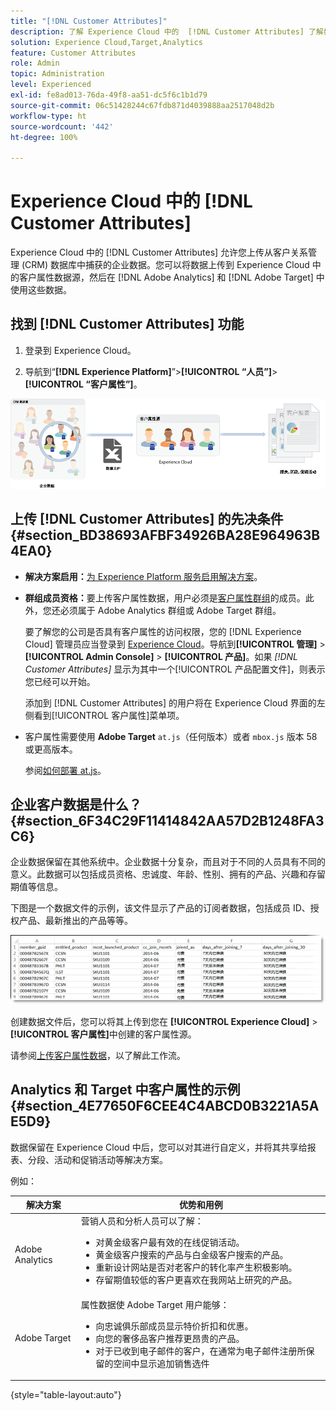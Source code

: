 ```yaml
---
title: "[!DNL Customer Attributes]"
description: 了解 Experience Cloud 中的  [!DNL Customer Attributes] 了解如何上传客户属性数据，以便在 Adobe Analytics 和 Adobe Target 中使用。
solution: Experience Cloud,Target,Analytics
feature: Customer Attributes
role: Admin
topic: Administration
level: Experienced
exl-id: fe8ad013-76da-49f8-aa51-dc5f6c1b1d79
source-git-commit: 06c51428244c67fdb871d4039888aa2517048d2b
workflow-type: ht
source-wordcount: '442'
ht-degree: 100%

---
```


# Experience Cloud 中的 [!DNL Customer Attributes]

Experience Cloud 中的 [!DNL Customer Attributes] 允许您上传从客户关系管理 (CRM) 数据库中捕获的企业数据。您可以将数据上传到 Experience Cloud 中的客户属性数据源，然后在 [!DNL Adobe Analytics] 和 [!DNL Adobe Target] 中使用这些数据。

## 找到 [!DNL Customer Attributes] 功能

1. 登录到 Experience Cloud。

1. 导航到“**[!DNL Experience Platform]**”>**[!UICONTROL “人员”]**>**[!UICONTROL “客户属性”]**。

![客户属性概述](assets/custom_reports.png)

## 上传 [!DNL Customer Attributes] 的先决条件 {#section_BD38693AFBF34926BA28E964963B4EA0}

* **解决方案启用：**[为 Experience Platform 服务启用解决方案](core-services.md#concept_07ED1D5C64234E77976E6D572E78FB9C)。

* **群组成员资格：**&#x200B;要上传客户属性数据，用户必须是[客户属性群组](admin-getting-started.md#task_3295A85536BF48899A1AB40D207E77E9)的成员。此外，您还必须属于 Adobe Analytics 群组或 Adobe Target 群组。

  要了解您的公司是否具有客户属性的访问权限，您的 [!DNL Experience Cloud] 管理员应当登录到 [Experience Cloud](https://experience.adobe.com)。导航到&#x200B;**[!UICONTROL 管理]** > **[!UICONTROL Admin Console]** > **[!UICONTROL 产品]**。如果 *[!DNL Customer Attributes]* 显示为其中一个[!UICONTROL 产品配置文件]，则表示您已经可以开始。

  添加到 [!DNL Customer Attributes] 的用户将在 Experience Cloud 界面的左侧看到[!UICONTROL 客户属性]菜单项。

* 客户属性需要使用 **Adobe Target** `at.js`（任何版本）或者 `mbox.js` 版本 58 或更高版本。

  参阅[如何部署 at.js](https://experienceleague.adobe.com/docs/target-dev/developer/client-side/overview.html?lang=zh-hans)。

## 企业客户数据是什么？ {#section_6F34C29F11414842AA57D2B1248FA3C6}

企业数据保留在其他系统中。企业数据十分复杂，而且对于不同的人员具有不同的意义。此数据可以包括成员资格、忠诚度、年龄、性别、拥有的产品、兴趣和存留期值等信息。

下图是一个数据文件的示例，该文件显示了产品的订阅者数据，包括成员 ID、授权产品、最新推出的产品等等。

![企业客户数据是什么？](assets/01_crs_usecase.png)

创建数据文件后，您可以将其上传到您在 **[!UICONTROL Experience Cloud]** > **[!UICONTROL 客户属性]**&#x200B;中创建的客户属性源。

请参阅[上传客户属性数据](t-crs-usecase.md#task_BCC327B2A0EF4A1BBB2934013AB92B78)，以了解此工作流。

## Analytics 和 Target 中客户属性的示例 {#section_4E77650F6CEE4C4ABCD0B3221A5AE5D9}

数据保留在 Experience Cloud 中后，您可以对其进行自定义，并将其共享给报表、分段、活动和促销活动等解决方案。

例如：

| 解决方案 | 优势和用例 |
|--- |--- |
| Adobe Analytics | 营销人员和分析人员可以了解：<ul><li>对黄金级客户最有效的在线促销活动。</li><li>黄金级客户搜索的产品与白金级客户搜索的产品。</li><li>重新设计网站是否对老客户的转化率产生积极影响。</li><li>存留期值较低的客户更喜欢在我网站上研究的产品。</li></ul> |
| Adobe Target | 属性数据使 Adobe Target 用户能够：<ul><li>向忠诚俱乐部成员显示特价折扣和优惠。</li><li>向您的奢侈品客户推荐更昂贵的产品。</li><li>对于已收到电子邮件的客户，在通常为电子邮件注册所保留的空间中显示追加销售选件</li></ul> |

{style="table-layout:auto"}
